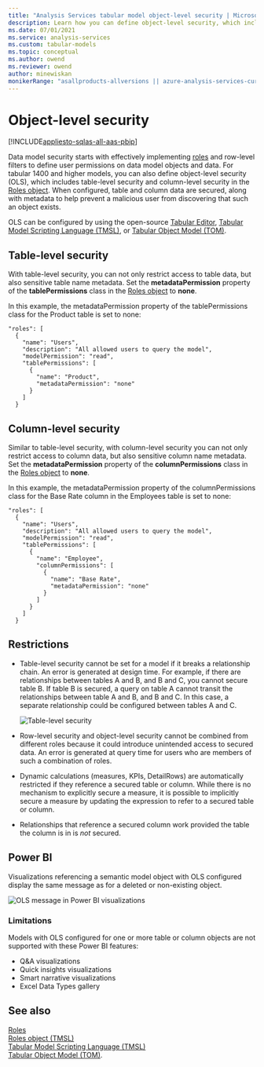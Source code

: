 ```yaml
---
title: "Analysis Services tabular model object-level security | Microsoft Docs"
description: Learn how you can define object-level security, which includes table-level security and column-level security in the Roles object.
ms.date: 07/01/2021
ms.service: analysis-services
ms.custom: tabular-models
ms.topic: conceptual
ms.author: owend
ms.reviewer: owend
author: minewiskan
monikerRange: "asallproducts-allversions || azure-analysis-services-current || power-bi-premium-current || >= sql-analysis-services-2016"
---
```

# Object-level security

[!INCLUDE[appliesto-sqlas-all-aas-pbip](../includes/appliesto-sqlas-all-aas-pbip.md)]

Data model security starts with effectively implementing [roles](../../analysis-services/tabular-models/roles-ssas-tabular.md) and row-level filters to define user permissions on data model objects and data. For tabular 1400 and higher models, you can also define object-level security (OLS), which includes table-level security and column-level security in the [Roles object](../tmsl/roles-object-tmsl.md). When configured, table and column data are secured, along with metadata to help prevent a malicious user from discovering that such an object exists.

OLS can be configured by using the open-source [Tabular Editor](https://tabulareditor.com/), [Tabular Model Scripting Language (TMSL)](../tmsl/tabular-model-scripting-language-tmsl-reference.md), or [Tabular Object Model (TOM)](../tom/introduction-to-the-tabular-object-model-tom-in-analysis-services-amo.md).

## Table-level security

With table-level security, you can not only restrict access to table data, but also sensitive table name metadata. Set the **metadataPermission** property of the **tablePermissions** class in the [Roles object](../tmsl/roles-object-tmsl.md) to **none**.

In this example, the metadataPermission property of the tablePermissions class for the Product table is set to none:

```
"roles": [
  {
    "name": "Users",
    "description": "All allowed users to query the model",
    "modelPermission": "read",
    "tablePermissions": [
      {
        "name": "Product",
        "metadataPermission": "none"
      }
    ]
  }
```

## Column-level security

Similar to table-level security, with column-level security you can not only restrict access to column data, but also sensitive column name metadata. Set the **metadataPermission** property of the **columnPermissions** class in the [Roles object](../tmsl/roles-object-tmsl.md) to **none**.

In this example, the metadataPermission property of the columnPermissions class for the Base Rate column in the Employees table is set to none:

```
"roles": [
  {
    "name": "Users",
    "description": "All allowed users to query the model",
    "modelPermission": "read",
    "tablePermissions": [
      {
        "name": "Employee",
        "columnPermissions": [
          {
            "name": "Base Rate",
            "metadataPermission": "none"
          }
        ]
      }
    ]
  }
```

## Restrictions

*  Table-level security cannot be set for a model if it breaks a relationship chain. An error is generated at design time.
 For example, if there are relationships between tables A and B, and B and C, you cannot secure table B. If table B is secured, a query on table A cannot transit the relationships between table A and B, and B and C. In this case, a separate relationship could be configured between tables A and C.

    ![Table-level security](../../analysis-services/tabular-models/media/ssas-ols.png)  

*  Row-level security and object-level security cannot be combined from different roles because it could introduce unintended access to secured data. An error is generated at query time for users who are members of such a combination of roles.

*  Dynamic calculations (measures, KPIs, DetailRows) are automatically  restricted if they reference a secured table or column. While there is no mechanism to explicitly secure a measure, it is possible to implicitly secure a measure by updating the expression to refer to a secured table or column.

*  Relationships that reference a secured column work provided the table the column is in is *not* secured.

## Power BI

Visualizations referencing a semantic model object with OLS configured display the same message as for a deleted or non-existing object.

![OLS message in Power BI visualizations](../../analysis-services/tabular-models/media/powerbi-ols-message.png)  

### Limitations

Models with OLS configured for one or more table or column objects are not supported with these Power BI features:

- Q&A visualizations
- Quick insights visualizations
- Smart narrative visualizations
- Excel Data Types gallery

## See also

[Roles](../../analysis-services/tabular-models/roles-ssas-tabular.md)  
[Roles object (TMSL)](../tmsl/roles-object-tmsl.md)  
[Tabular Model Scripting Language (TMSL)](../tmsl/tabular-model-scripting-language-tmsl-reference.md)  
[Tabular Object Model (TOM)](../tom/introduction-to-the-tabular-object-model-tom-in-analysis-services-amo.md).

